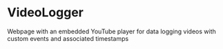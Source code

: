 # VideoLogger
Webpage with an embedded YouTube player for data logging videos with custom events and associated timestamps
